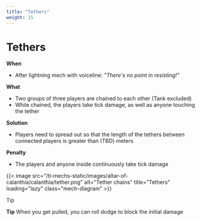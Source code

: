 ```yaml
---
title: "Tethers"
weight: 15
---
```


# Tethers

**When**
- After lightning mech with voiceline: _"There's no point in resisting!"_

**What**
- Two groups of three players are chained to each other (Tank excluded)
- While chained, the players take tick damage, as well as anyone touching the tether

**Solution**
- Players need to spread out so that the length of the tethers between connected players is greater than (TBD) meters

**Penalty**
- The players and anyone inside continuously take tick damage

{{< image src="/tl-mechs-static/images/altar-of-calanthia/calanthia/tether.png" alt="Tether chains" title="Tethers" loading="lazy" class="mech-diagram" >}}

> [!TIP]
> **Tip**
> When you get pulled, you can roll dodge to block the initial damage
